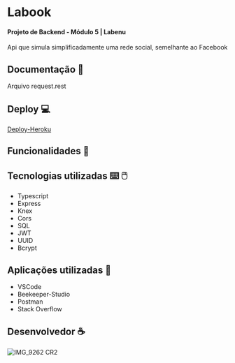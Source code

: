 #  Labook
#### Projeto de Backend - Módulo 5 | Labenu
Api que simula simplificadamente uma rede social, semelhante ao Facebook
## Documentação :file_folder:
Arquivo request.rest
## Deploy :computer:
[Deploy-Heroku]()
## Funcionalidades :wrench:
## Tecnologias utilizadas :keyboard: :computer_mouse:
- Typescript
- Express
- Knex
- Cors
- SQL
- JWT
- UUID
- Bcrypt
## Aplicações utilizadas :electric_plug:
- VSCode
- Beekeeper-Studio
- Postman
- Stack Overflow
## Desenvolvedor :coffee:
![IMG_9262 CR2](https://user-images.githubusercontent.com/90803182/183244923-2520f51e-6c84-488c-a478-91211a56447e.jpg)


